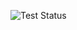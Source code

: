 ![Test Status](https://github.com/AlexanderPismenskiy/hexlet_pytest/actions/workflows/pytest_check/badge.svg)